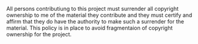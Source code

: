 ﻿All persons contributiung to this project must surrender all copyright ownership to me of the material they contribute and they must certify and affirm that they do have the authority to make such a surrender for the material.  This policy is in place to avoid fragmentaion of copyright ownership for the project.
